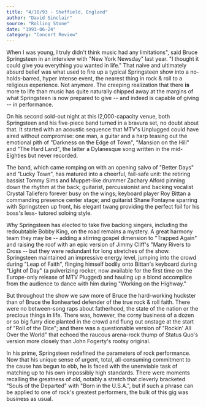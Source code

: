 ```yaml
---
title: "4/16/93 - Sheffield, England"
author: "David Sinclair"
source: "Rolling Stone"
date: "1993-06-24"
category: "Concert Review"
---
```


When I was young, I truly didn't think music had any limitations", said Bruce Springsteen in an interview with "New York Newsday" last year. "I thought it could give you everything you wanted in life." That naive and ultimately absurd belief was what used to fire up a typical Springsteen show into a no- holds-barred, hyper intense event, the nearest thing in rock & roll to a religious experience. Not anymore. The creeping realization that there **is** more to life than music has quite naturally chipped away at the margins of what Springsteen is now prepared to give -- and indeed is capable of giving -- in performance.

On his second sold-out night at this l2,000-capacity venue, both Springsteen and his five-piece band turned in a bravura set, no doubt about that. It started with an acoustic sequence that MTV's Unplugged could have aired without compromise: one man, a guitar and a harp teasing out the emotional pith of "Darkness on the Edge of Town", "Mansion on the Hill" and "The Hard Land", the latter a Dylanesque song written in the mid-Eighties but never recorded.

The band, which came romping on with an opening salvo of "Better Days" and "Lucky Town", has matured into a cheerful, fail-safe unit: the retiring bassist Tommy Sims and Muppet-like drummer Zachary Alford pinning down the rhythm at the back; guitarist, percussionist and backing vocalist Crystal Taliefero forever busy on the wings; keyboard player Roy Bittan a commanding presence center stage; and guitarist Shane Fontayne sparring with Springsteen up front, his elegant twang providing the perfect foil for his boss's less- tutored soloing style.

Why Springsteen has elected to take five backing singers, including the redoubtable Bobby King, on the road remains a mystery. A great harmony team they may be -- adding a stirring gospel dimension to "Trapped Again" and raising the roof with an epic version of Jimmy Cliff's "Many Rivers to Cross -- but they were redundant for long stretches of the show. Springsteen maintained an impressive energy level, jumping into the crowd during "Leap of Faith", flinging himself bodily onto Bittan's keyboard during "Light of Day" (a pulverizing rocker, now available for the first time on the Europe-only release of MTV Plugged) and hauling up a blond accomplice from the audience to dance with him during "Working on the Highway."

But throughout the show we saw more of Bruce the hard-working huckster than of Bruce the lionhearted defender of the true rock & roll faith. There were no between-song raps about fatherhood, the state of the nation or the precious things in life. There was, however, the corny business of a dozen or so big furry dice planted in the crowd and flung out onstage at the start of "Roll of the Dice"; and there was a questionable version of "Rockin' All Over the World" that echoed the raucous arena-rock thump of Status Quo's version more closely than John Fogerty's rootsy original.

In his prime, Springsteen redefined the parameters of rock performance. Now that his unique sense of urgent, total, all-consuming commitment to the cause has begun to ebb, he is faced with the unenviable task of matching up to his own impossibly high standards. There were moments recalling the greatness of old, notably a stretch that cleverly bracketed "Souls of the Departed" with "Born in the U.S.A.", but if such a phrase can be applied to one of rock's greatest performers, the bulk of this gig was business as usual.
